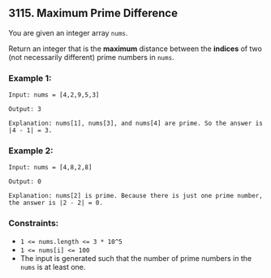 ## 3115. Maximum Prime Difference

You are given an integer array ```nums```.

Return an integer that is the **maximum** distance between the **indices** of two (not necessarily different) prime numbers in ```nums```.

### Example 1:
```
Input: nums = [4,2,9,5,3]

Output: 3

Explanation: nums[1], nums[3], and nums[4] are prime. So the answer is |4 - 1| = 3.
```
### Example 2:
```
Input: nums = [4,8,2,8]

Output: 0

Explanation: nums[2] is prime. Because there is just one prime number, the answer is |2 - 2| = 0.
```

### Constraints:

* ```1 <= nums.length <= 3 * 10^5```
* ```1 <= nums[i] <= 100```
* The input is generated such that the number of prime numbers in the ```nums``` is at least one.